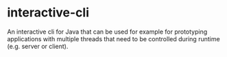 # interactive-cli
An interactive cli for Java that can be used for example for prototyping applications with multiple threads that need to be controlled during runtime (e.g. server or client).

